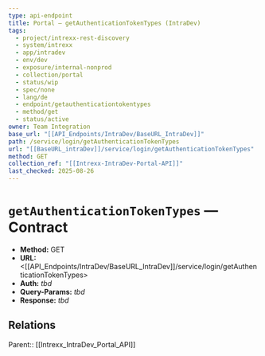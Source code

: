```yaml
---
type: api-endpoint
title: Portal — getAuthenticationTokenTypes (IntraDev)
tags:
  - project/intrexx-rest-discovery
  - system/intrexx
  - app/intradev
  - env/dev
  - exposure/internal-nonprod
  - collection/portal
  - status/wip
  - spec/none
  - lang/de
  - endpoint/getauthenticationtokentypes
  - method/get
  - status/active
owner: Team Integration
base_url: "[[API_Endpoints/IntraDev/BaseURL_IntraDev]]"
path: /service/login/getAuthenticationTokenTypes
url: "[[BaseURL_intraDev]]/service/login/getAuthenticationTokenTypes"
method: GET
collection_ref: "[[Intrexx-IntraDev-Portal-API]]"
last_checked: 2025-08-26
---
```


# `getAuthenticationTokenTypes` — Contract
- **Method:** GET  
- **URL:** <[[API_Endpoints/IntraDev/BaseURL_IntraDev]]/service/login/getAuthenticationTokenTypes>  
- **Auth:** _tbd_  
- **Query-Params:** _tbd_  
- **Response:** _tbd_

## Relations
Parent:: [[Intrexx_IntraDev_Portal_API]]
